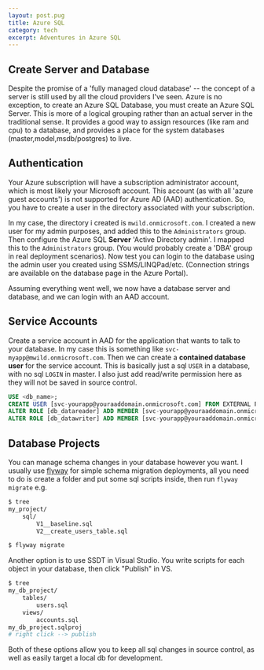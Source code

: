 ```yaml
---
layout: post.pug
title: Azure SQL
category: tech
excerpt: Adventures in Azure SQL
---
```


## Create Server and Database

Despite the promise of a 'fully managed cloud database' -- the concept of a server is still used by all the cloud providers I've seen.
Azure is no exception, to create an Azure SQL Database, you must create an Azure SQL Server. This is more of a logical grouping rather than an actual server in the traditional sense. It provides a good way to assign resources (like ram and cpu) to a database, and provides a place for the system databases (master,model,msdb/postgres) to live.

## Authentication

Your Azure subscription will have a subscription administrator account, which is most likely your Microsoft account. This account (as with all 'azure guest accounts') is not supported for Azure AD (AAD) authentication. So, you have to create a user in the directory associated with your subscription.

In my case, the directory i created is `mwild.onmicrosoft.com`. I created a new user for my admin purposes, and added this to the `Administrators` group. Then configure the Azure SQL __Server__ 'Active Directory admin'. I mapped this to the `Administrators` group. (You would probably create a 'DBA' group in real deployment scenarios). Now test you can login to the database using the admin user you created using SSMS/LINQPad/etc. (Connection strings are available on the database page in the Azure Portal).

Assuming everything went well, we now have a database server and database, and we can login with an AAD account.

## Service Accounts

Create a service account in AAD for the application that wants to talk to your database. In my case this is something like `svc-myapp@mwild.onmicrosoft.com`. Then we can create a __contained database user__ for the service account. This is basically just a sql `USER` in a database, with no sql `LOGIN` in master. I also just add read/write permission here as they will not be saved in source control.

```sql
USE <db_name>;
CREATE USER [svc-yourapp@youraaddomain.onmicrosoft.com] FROM EXTERNAL PROVIDER;
ALTER ROLE [db_datareader] ADD MEMBER [svc-yourapp@youraaddomain.onmicrosoft.com];
ALTER ROLE [db_datawriter] ADD MEMBER [svc-yourapp@youraaddomain.onmicrosoft.com];
```

## Database Projects

You can manage schema changes in your database however you want.
I usually use [flyway](https://flywaydb.org/) for simple schema migration deployments, all you need to do is create a folder and put some sql scripts inside, then run `flyway migrate` e.g.

```sh
$ tree
my_project/
    sql/
        V1__baseline.sql
        V2__create_users_table.sql

$ flyway migrate
```

Another option is to use SSDT in Visual Studio. You write scripts for each object in your database, then click "Publish" in VS.

```sh
$ tree
my_db_project/
    tables/
        users.sql
    views/
        accounts.sql
my_db_project.sqlproj
# right click --> publish
```

Both of these options allow you to keep all sql changes in source control, as well as easily target a local db for development.
